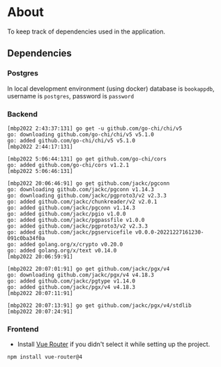 # About

To keep track of dependencies used in the application.

## Dependencies

### Postgres

In local development environment (using docker) database is `bookappdb`, username is `postgres`, password is `password`

### Backend

```
[mbp2022 2:43:37:131] go get -u github.com/go-chi/chi/v5
go: downloading github.com/go-chi/chi/v5 v5.1.0
go: added github.com/go-chi/chi/v5 v5.1.0
[mbp2022 2:44:17:131] 

[mbp2022 5:06:44:131] go get github.com/go-chi/cors
go: added github.com/go-chi/cors v1.2.1
[mbp2022 5:06:46:131]

[mbp2022 20:06:46:91] go get github.com/jackc/pgconn
go: downloading github.com/jackc/pgconn v1.14.3
go: downloading github.com/jackc/pgproto3/v2 v2.3.3
go: added github.com/jackc/chunkreader/v2 v2.0.1
go: added github.com/jackc/pgconn v1.14.3
go: added github.com/jackc/pgio v1.0.0
go: added github.com/jackc/pgpassfile v1.0.0
go: added github.com/jackc/pgproto3/v2 v2.3.3
go: added github.com/jackc/pgservicefile v0.0.0-20221227161230-091c0ba34f0a
go: added golang.org/x/crypto v0.20.0
go: added golang.org/x/text v0.14.0
[mbp2022 20:06:59:91] 

[mbp2022 20:07:01:91] go get github.com/jackc/pgx/v4
go: downloading github.com/jackc/pgx/v4 v4.18.3
go: added github.com/jackc/pgtype v1.14.0
go: added github.com/jackc/pgx/v4 v4.18.3
[mbp2022 20:07:11:91] 

[mbp2022 20:07:13:91] go get github.com/jackc/pgx/v4/stdlib
[mbp2022 20:07:24:91]  
```

### Frontend

- Install [Vue Router](https://router.vuejs.org/installation.html) if you didn't select it while setting up the project.

```
npm install vue-router@4
```